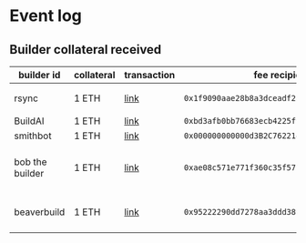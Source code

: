 # Event log

## Builder collateral received

|builder id |collateral |	transaction	| fee recipient | pubkeys |
|----| --------- | ----------- | ----------- |----|
| rsync | 1 ETH |	[link](https://etherscan.io/tx/0x3f3213b0029b023f6a2850aeacc3d6a91cee8053a082eaaff397d4249430b92a) | 	`0x1f9090aae28b8a3dceadf281b0f12828e676c326`|`0x978a35c39c41aadbe35ea29712bccffb117cc6ebcad4d86ea463d712af1dc80131d0c650dc29ba29ef27c881f43bd587`<br> `0x83d3495a2951065cf19c4d282afca0a635a39f6504bd76282ed0138fe28680ec60fa3fd149e6d27a94a7d90e7b1fb640`<br> `0x945fc51bf63613257792926c9155d7ae32db73155dc13bdfe61cd476f1fd2297b66601e8721b723cef11e4e6682e9d87`| 
| BuildAI | 1 ETH |	[link](https://etherscan.io/tx/0x816f58e110a0b377ff1dbbedd9300d7fc6e40644e25cca24c11d151b8171ddc9) | `0xbd3afb0bb76683ecb4225f9dbc91f998713c3b01`|`0x82ba7cadcdfc1b156ba2c48c1c627428ba917858e62c3a97d8f919510da23d0f11cf5db53cb92a5faf5de7d31bf38632`|
| smithbot | 1 ETH |	[link](https://etherscan.io/tx/0xb8cbbab2057af9a346cab68c5efda34fe4fa6fadf8f0a9a1ee42d094fc81724b) | 	`0x000000000000d3B2C76221467d2f8c8f1dE832A2`| `0xb333337fac190c13f152d81c2127b156a2e73ef074f396cf2ac9b1443f6124e57b80267b989095d04c7a2f2e0a3f0bc0`|
| bob the builder | 1 ETH |	[link](https://etherscan.io/tx/0xd1c83a5214e2862bf55cb29b6430c86c204c06e7da91548b8cd3c79f98472cc6) | 	`0xae08c571e771f360c35f5715e36407ecc89d91ed`| `0x8d6e6c1b552fb5acba2a08eb882008f93f18f0e9c36ff96983778a3c167dd121ced4d214ae5380a9527a8f5ec64e3efd`<br>`0x91afe2631915f3fbd83f1d75e13ae8597b593441344bb55bf542b9bac31f662d1c820cafe4cde17291f115bb68a9945a`<br>`0x987ff80fcf6c5ee530f4a4352884cb89fc5f57ab287e58dd44d641f3bbe4cc40633d6ba0bbecc9c81b1d5be40a2abb99`<br>`0xa31892c0466813868f0cd8d3255dab5f84ae1a6d4a28a85bd85a68c30de311b5ad9b535bc611daa6bcf2365677f7a3fd`<br>`0x8c344feeb5426018c1855bc33cf739c15ce43fe780fc13275163f3c33075318619e6b2151407f87a970be24443c9cea4` |
| beaverbuild | 1 ETH |	[link](https://etherscan.io/tx/0x288317a0433187b980b3a912aeb1c4dc5135325d40f3acbece95a28f307ac87c) | 	`0x95222290dd7278aa3ddd389cc1e1d165cc4bafe5`|`0x8dde59a0d40b9a77b901fc40bee1116acf643b2b60656ace951a5073fe317f57a086acf1eac7502ea32edcca1a900521`<br>`0xb5d883565500910f3f10f0a2e3a031139d972117a3b67da191ff93ba00ba26502d9b65385b5bca5e7c587273e40f2319`<br>`0x96a59d355b1f65e270b29981dd113625732539e955a1beeecbc471dd0196c4804574ff871d47ed34ff6d921061e9fc27`<br>`0xaec4ec48c2ec03c418c599622980184e926f0de3c9ceab15fc059d617fa0eafe7a0c62126a4657faf596a1b211eec347`|

